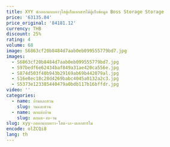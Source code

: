 ```yaml
---
title: XYY นักออกแบบอาวุโสตู้เก็บเอกสารไม้ตู้เก็บข้อมูล Boss Storage Storage
price: '63135.84'
price_original: '84181.12'
currency: THB
discount: 25%
rating: 4
volume: 68
image: S6863cf20b8484d7aab0eb099555779bd7.jpg
images:
  - S6863cf20b8484d7aab0eb099555779bd7.jpg
  - S97bedf6e62434baf849a31ae420ca556e.jpg
  - S874d503f40b943b29169ab69b442079al.jpg
  - S16e8ec18c28d4269babc4045a0132a2c3.jpg
  - S5373e123385440479a0bdb117b16bffdr.jpg
video: ''
categories:
  - name: บ้านและสวน
    slug: านและสวน
  - name: ตกแต่งบ้าน
    slug: ตกแต-งบ-าน
slug: xyy-กออกแบบอาว-โสต-เก-บเอกสารไม
encode: olZCQi8
lang: th
---
```

  